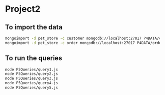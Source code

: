 # Project2

## To import the data

```bash
mongoimport -d pet_store -c customer mongodb://localhost:27017 P4DATA/customer.json --jsonArray
mongoimport -d pet_store -c order mongodb://localhost:27017 P4DATA/order.json --jsonArray
```

## To run the queries
```bash
node P5Queries/query1.js
node P5Queries/query2.js
node P5Queries/query3.js
node P5Queries/query4.js
node P5Queries/query5.js
```
